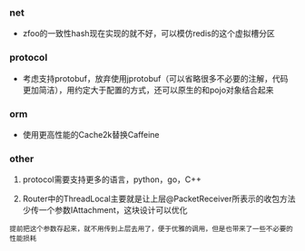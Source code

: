 ### net

- zfoo的一致性hash现在实现的就不好，可以模仿redis的这个虚拟槽分区

### protocol

- 考虑支持protobuf，放弃使用jprotobuf（可以省略很多不必要的注解，代码更加简洁），用约定大于配置的方式，还可以原生的和pojo对象结合起来


### orm

- 使用更高性能的Cache2k替换Caffeine

### other

1. protocol需要支持更多的语言，python，go，C++

2. Router中的ThreadLocal主要就是让上层@PacketReceiver所表示的收包方法少传一个参数IAttachment，这块设计可以优化

```
提前把这个参数存起来，就不用传到上层去用了，便于优雅的调用，但是也带来了一些不必要的性能损耗
```
